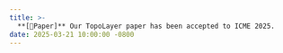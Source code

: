 ```yaml
---
title: >-  
  **[📜Paper]** Our TopoLayer paper has been accepted to ICME 2025.
date: 2025-03-21 10:00:00 -0800  
---
```

